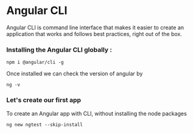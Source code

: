 # Angular CLI

Angular CLI is command line interface that makes it easier to create an application that works and follows best practices, right out of the box.

### Installing the Angular CLI globally :

`
npm i @angular/cli -g
`

Once installed we can check the version of angular by 

`
ng -v
`

### Let's create our first app
To create an Angular app with CLI, without installing the node packages

`
ng new ngtest --skip-install
`
